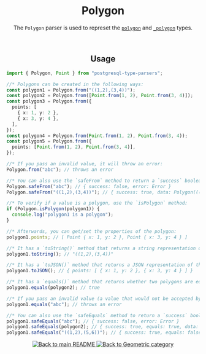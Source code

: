 <h1 align="center">
	Polygon
</h1>
<p align="center">
  The <code>Polygon</code> parser is used to represet the <a href="https://www.postgresql.org/docs/current/datatype-geometric.html#DATATYPE-POLYGON"><code>polygon</code></a> and <a href="https://www.postgresql.org/docs/current/datatype-geometric.html#DATATYPE-POLYGON"><code>_polygon</code></a> types.
</p>
<br/>

<!-- Usage -->
<h2 align="center">
	Usage
</h2>

```ts
import { Polygon, Point } from "postgresql-type-parsers";

//* Polygons can be created in the following ways:
const polygon1 = Polygon.from("((1,2),(3,4))");
const polygon2 = Polygon.from([Point.from(1, 2), Point.from(3, 4)]);
const polygon3 = Polygon.from({
  points: [
    { x: 1, y: 2 },
    { x: 3, y: 4 },
  ],
});
const polygon4 = Polygon.from(Point.from(1, 2), Point.from(3, 4));
const polygon5 = Polygon.from({
  points: [Point.from(1, 2), Point.from(3, 4)],
});

//* If you pass an invalid value, it will throw an error:
Polygon.from("abc"); // throws an error

//* You can also use the `safeFrom` method to return a `success` boolean instead of throwing an error:
Polygon.safeFrom("abc"); // { success: false, error: Error }
Polygon.safeFrom("((1,2),(3,4))"); // { success: true, data: Polygon(((1,2),(3,4))) }

//* To verify if a value is a polygon, use the `isPolygon` method:
if (Polygon.isPolygon(polygon1)) {
  console.log("polygon1 is a polygon");
}

//* Afterwards, you can get/set the properties of the polygon:
polygon1.points; // [ Point { x: 1, y: 2 }, Point { x: 3, y: 4 } ]

//* It has a `toString()` method that returns a string representation of the polygon:
polygon1.toString(); // "((1,2),(3,4))"

//* It has a `toJSON()` method that returns a JSON representation of the polygon:
polygon1.toJSON(); // { points: [ { x: 1, y: 2 }, { x: 3, y: 4 } ] }

//* It has a `equals()` method that returns whether two polygons are equal:
polygon1.equals(polygon2); // true

//* If you pass an invalid value (a value that would not be accepted by the `from` method), it will throw an error:
polygon1.equals("abc"); // throws an error

//* You can also use the `safeEquals` method to return a `success` boolean instead of throwing an error:
polygon1.safeEquals("abc"); // { success: false, error: Error }
polygon1.safeEquals(polygon2); // { success: true, equals: true, data: polygon2 }
polygon1.safeEquals("((1,2),(5,6))"); // { success: true, equals: false, data: Polygon(((1,2),(5,6))) }
```

<p align="center">
  <!-- Back to main README button -->
  <a href="../../README.md">
    <img src="https://img.shields.io/badge/-Back%20to%20main%20README-blue" alt="Back to main README" />
  </a>
  <!-- Back to category button -->
  <a href="./Geometric.md">
    <img src="https://img.shields.io/badge/-Back%20to%20Geometric%20category-blue" alt="Back to Geometric category" />
  </a>
</p>